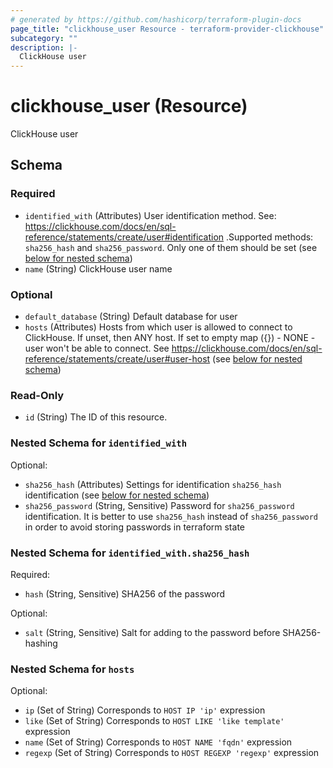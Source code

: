 ```yaml
---
# generated by https://github.com/hashicorp/terraform-plugin-docs
page_title: "clickhouse_user Resource - terraform-provider-clickhouse"
subcategory: ""
description: |-
  ClickHouse user
---
```


# clickhouse_user (Resource)

ClickHouse user



<!-- schema generated by tfplugindocs -->
## Schema

### Required

- `identified_with` (Attributes) User identification method. See: https://clickhouse.com/docs/en/sql-reference/statements/create/user#identification .Supported methods: `sha256_hash` and `sha256_password`. Only one of them should be set (see [below for nested schema](#nestedatt--identified_with))
- `name` (String) ClickHouse user name

### Optional

- `default_database` (String) Default database for user
- `hosts` (Attributes) Hosts from which user is allowed to connect to ClickHouse. If unset, then ANY host. If set to empty map ({}) - NONE - user won't be able to connect. See https://clickhouse.com/docs/en/sql-reference/statements/create/user#user-host (see [below for nested schema](#nestedatt--hosts))

### Read-Only

- `id` (String) The ID of this resource.

<a id="nestedatt--identified_with"></a>
### Nested Schema for `identified_with`

Optional:

- `sha256_hash` (Attributes) Settings for identification `sha256_hash` identification (see [below for nested schema](#nestedatt--identified_with--sha256_hash))
- `sha256_password` (String, Sensitive) Password for `sha256_password` identification. It is better to use `sha256_hash` instead of `sha256_password` in order to avoid storing passwords in terraform state

<a id="nestedatt--identified_with--sha256_hash"></a>
### Nested Schema for `identified_with.sha256_hash`

Required:

- `hash` (String, Sensitive) SHA256 of the password

Optional:

- `salt` (String, Sensitive) Salt for adding to the password before SHA256-hashing



<a id="nestedatt--hosts"></a>
### Nested Schema for `hosts`

Optional:

- `ip` (Set of String) Corresponds to `HOST IP 'ip'` expression
- `like` (Set of String) Corresponds to `HOST LIKE 'like template'` expression
- `name` (Set of String) Corresponds to `HOST NAME 'fqdn'` expression
- `regexp` (Set of String) Corresponds to `HOST REGEXP 'regexp'` expression
